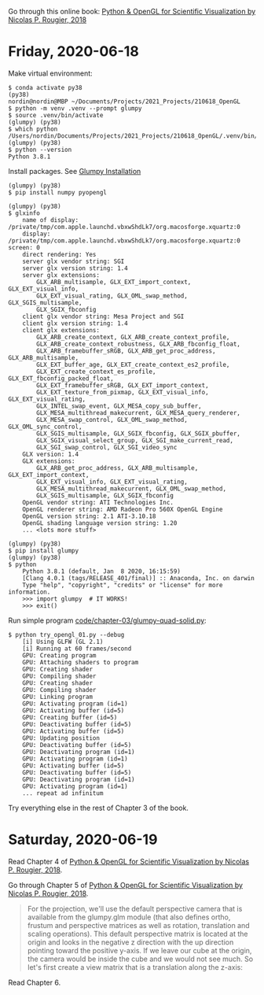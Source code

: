 
Go through this online book: 
[Python & OpenGL for Scientific Visualization by Nicolas P. Rougier, 2018](https://www.labri.fr/perso/nrougier/python-opengl/)

# Friday, 2020-06-18

Make virtual environment:

    $ conda activate py38
    (py38)
    nordin@nordin@MBP ~/Documents/Projects/2021_Projects/210618_OpenGL
    $ python -m venv .venv --prompt glumpy
    $ source .venv/bin/activate
    (glumpy) (py38)
    $ which python
    /Users/nordin/Documents/Projects/2021_Projects/210618_OpenGL/.venv/bin/python
    (glumpy) (py38)
    $ python --version
    Python 3.8.1
    
Install packages. See [Glumpy Installation](https://glumpy.github.io/installation.html)
    
    (glumpy) (py38)
    $ pip install numpy pyopengl
    
    (glumpy) (py38)
    $ glxinfo
        name of display: /private/tmp/com.apple.launchd.vbxwShdLk7/org.macosforge.xquartz:0
        display: /private/tmp/com.apple.launchd.vbxwShdLk7/org.macosforge.xquartz:0  screen: 0
        direct rendering: Yes
        server glx vendor string: SGI
        server glx version string: 1.4
        server glx extensions:
            GLX_ARB_multisample, GLX_EXT_import_context, GLX_EXT_visual_info,
            GLX_EXT_visual_rating, GLX_OML_swap_method, GLX_SGIS_multisample,
            GLX_SGIX_fbconfig
        client glx vendor string: Mesa Project and SGI
        client glx version string: 1.4
        client glx extensions:
            GLX_ARB_create_context, GLX_ARB_create_context_profile,
            GLX_ARB_create_context_robustness, GLX_ARB_fbconfig_float,
            GLX_ARB_framebuffer_sRGB, GLX_ARB_get_proc_address, GLX_ARB_multisample,
            GLX_EXT_buffer_age, GLX_EXT_create_context_es2_profile,
            GLX_EXT_create_context_es_profile, GLX_EXT_fbconfig_packed_float,
            GLX_EXT_framebuffer_sRGB, GLX_EXT_import_context,
            GLX_EXT_texture_from_pixmap, GLX_EXT_visual_info, GLX_EXT_visual_rating,
            GLX_INTEL_swap_event, GLX_MESA_copy_sub_buffer,
            GLX_MESA_multithread_makecurrent, GLX_MESA_query_renderer,
            GLX_MESA_swap_control, GLX_OML_swap_method, GLX_OML_sync_control,
            GLX_SGIS_multisample, GLX_SGIX_fbconfig, GLX_SGIX_pbuffer,
            GLX_SGIX_visual_select_group, GLX_SGI_make_current_read,
            GLX_SGI_swap_control, GLX_SGI_video_sync
        GLX version: 1.4
        GLX extensions:
            GLX_ARB_get_proc_address, GLX_ARB_multisample, GLX_EXT_import_context,
            GLX_EXT_visual_info, GLX_EXT_visual_rating,
            GLX_MESA_multithread_makecurrent, GLX_OML_swap_method,
            GLX_SGIS_multisample, GLX_SGIX_fbconfig
        OpenGL vendor string: ATI Technologies Inc.
        OpenGL renderer string: AMD Radeon Pro 560X OpenGL Engine
        OpenGL version string: 2.1 ATI-3.10.18
        OpenGL shading language version string: 1.20
        ... <lots more stuff>

    (glumpy) (py38)
    $ pip install glumpy
    (glumpy) (py38)
    $ python
        Python 3.8.1 (default, Jan  8 2020, 16:15:59)
        [Clang 4.0.1 (tags/RELEASE_401/final)] :: Anaconda, Inc. on darwin
        Type "help", "copyright", "credits" or "license" for more information.
        >>> import glumpy  # IT WORKS!
        >>> exit()
        
Run simple program [code/chapter-03/glumpy-quad-solid.py](https://www.labri.fr/perso/nrougier/python-opengl/):

    $ python try_opengl_01.py --debug
        [i] Using GLFW (GL 2.1)
        [i] Running at 60 frames/second
        GPU: Creating program
        GPU: Attaching shaders to program
        GPU: Creating shader
        GPU: Compiling shader
        GPU: Creating shader
        GPU: Compiling shader
        GPU: Linking program
        GPU: Activating program (id=1)
        GPU: Activating buffer (id=5)
        GPU: Creating buffer (id=5)
        GPU: Deactivating buffer (id=5)
        GPU: Activating buffer (id=5)
        GPU: Updating position
        GPU: Deactivating buffer (id=5)
        GPU: Deactivating program (id=1)
        GPU: Activating program (id=1)
        GPU: Activating buffer (id=5)
        GPU: Deactivating buffer (id=5)
        GPU: Deactivating program (id=1)
        GPU: Activating program (id=1)
        ... repeat ad infinitum
        
Try everything else in the rest of Chapter 3 of the book.


# Saturday, 2020-06-19

Read Chapter 4 of [Python & OpenGL for Scientific Visualization by Nicolas P. Rougier, 2018](https://www.labri.fr/perso/nrougier/python-opengl/).

Go through Chapter 5 of [Python & OpenGL for Scientific Visualization by Nicolas P. Rougier, 2018](https://www.labri.fr/perso/nrougier/python-opengl/).

>For the projection, we'll use the default perspective camera that is available from the glumpy.glm module (that also defines ortho, frustum and perspective matrices as well as rotation, translation and scaling operations). This default perspective matrix is located at the origin and looks in the negative z direction with the up direction pointing toward the positive y-axis. If we leave our cube at the origin, the camera would be inside the cube and we would not see much. So let's first create a view matrix that is a translation along the z-axis:

Read Chapter 6.